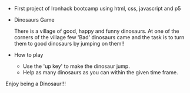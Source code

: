 * First project of Ironhack bootcamp using html, css, javascript and p5

* Dinosaurs Game 

	There is a village of good, happy and funny dinosaurs. At one of the corners of the village few 'Bad' dinosaurs came and the task is to turn them to good dinosaurs by jumping on them!! 

* How to play

	- Use the 'up key' to make the dinosaur jump.
	- Help as many dinosaurs as you can within the given time frame. 

Enjoy being a Dinosaur!!! 
